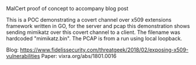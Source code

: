 MalCert proof of concept to accompany blog post

This is a POC demonstrating a covert channel over x509 extensions framework written in GO, for the server and pcap this demonstration shows sending mimikatz over this covert channel to a client. The filename was hardcoded "mimikatz.bin". The PCAP is from a run using local loopback. 


Blog: https://www.fidelissecurity.com/threatgeek/2018/02/exposing-x509-vulnerabilities
Paper: vixra.org/abs/1801.0016

